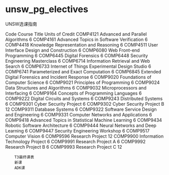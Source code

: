 # unsw_pg_electives
UNSW选课指南

Code	Course Title	Units of Credit
COMP4121	Advanced and Parallel Algorithms	6
COMP4161	Advanced Topics in Software Verification	6
COMP4418	Knowledge Representation and Reasoning	6
COMP4511	User Interface Design and Construction	6
COMP6080	Web Front-end Programming	6
COMP6445	Digital Forensics	6
COMP6448	Security Engineering Masterclass	6
COMP6714	Information Retrieval and Web Search	6
COMP6733	Internet of Things Experimental Design Studio	6
COMP6741	Parameterized and Exact Computation	6
COMP6845	Extended Digital Forensics and Incident Response	6
COMP9020	Foundations of Computer Science	6
COMP9021	Principles of Programming	6
COMP9024	Data Structures and Algorithms	6
COMP9032	Microprocessors and Interfacing	6
COMP9164	Concepts of Programming Languages	6
COMP9222	Digital Circuits and Systems	6
COMP9243	Distributed Systems	6
COMP9301	Cyber Security Project	6
COMP9302	Cyber Security Project B	12
COMP9311	Database Systems	6
COMP9322	Software Service Design and Engineering	6
COMP9331	Computer Networks and Applications	6
COMP9418	Advanced Topics in Statistical Machine Learning	6
COMP9434	Robotic Software Architecture	6
COMP9444	Neural Networks and Deep Learning	6
COMP9447	Security Engineering Workshop	6
COMP9517	Computer Vision	6
COMP9596	Research Project	12
COMP9900	Information Technology Project	6
COMP9991	Research Project A	6
COMP9992	Research Project B	6
COMP9993	Research Project C	12
		
		T3最终课表
		新课
		ADK课

